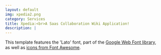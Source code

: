 ```yaml
---
layout: default
img: xpedia2.png
category: Services
title: Xpedia:<br>A Saas Collaboration Wiki Application!
description: |
---
```

This template features the 'Lato' font, part of the [Google Web Font library](http://www.google.com/fonts), as well as [icons from Font Awesome](http://fontawesome.io).